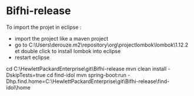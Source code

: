 # Bifhi-release



To import the projet in eclipse : 
- import the project like a maven project
- go to C:\Users\derouze\.m2\repository\org\projectlombok\lombok\1.12.2 et double click to install lombok into eclipse
- restart eclipse


cd C:\HewlettPackardEnterprise\git\Bifhi-release
mvn clean install -DskipTests=true
cd find-idol
mvn spring-boot:run -Dhp.find.home=C:\HewlettPackardEnterprise\git\Bifhi-release\find-idol\home